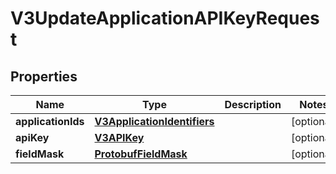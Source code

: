
# V3UpdateApplicationAPIKeyRequest

## Properties
Name | Type | Description | Notes
------------ | ------------- | ------------- | -------------
**applicationIds** | [**V3ApplicationIdentifiers**](V3ApplicationIdentifiers.md) |  |  [optional]
**apiKey** | [**V3APIKey**](V3APIKey.md) |  |  [optional]
**fieldMask** | [**ProtobufFieldMask**](ProtobufFieldMask.md) |  |  [optional]



